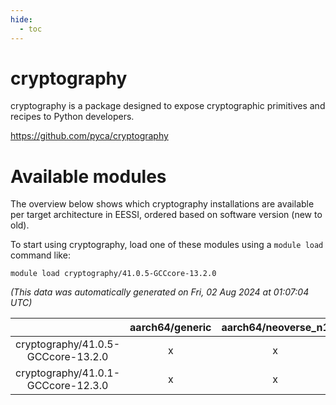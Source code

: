```yaml
---
hide:
  - toc
---
```


cryptography
============


cryptography is a package designed to expose cryptographic primitives and recipes to Python developers.

https://github.com/pyca/cryptography
# Available modules


The overview below shows which cryptography installations are available per target architecture in EESSI, ordered based on software version (new to old).

To start using cryptography, load one of these modules using a `module load` command like:

```shell
module load cryptography/41.0.5-GCCcore-13.2.0
```

*(This data was automatically generated on Fri, 02 Aug 2024 at 01:07:04 UTC)*  

| |aarch64/generic|aarch64/neoverse_n1|aarch64/neoverse_v1|x86_64/generic|x86_64/amd/zen2|x86_64/amd/zen3|x86_64/amd/zen4|x86_64/intel/haswell|x86_64/intel/skylake_avx512|
| :---: | :---: | :---: | :---: | :---: | :---: | :---: | :---: | :---: | :---: |
|cryptography/41.0.5-GCCcore-13.2.0|x|x|x|x|x|x|x|x|x|
|cryptography/41.0.1-GCCcore-12.3.0|x|x|x|x|x|x|x|x|x|

